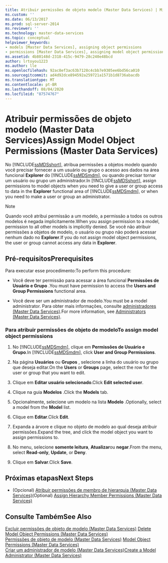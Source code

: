 ```yaml
---
title: Atribuir permissões de objeto modelo (Master Data Services) | Microsoft Docs
ms.custom: ''
ms.date: 06/13/2017
ms.prod: sql-server-2014
ms.reviewer: ''
ms.technology: master-data-services
ms.topic: conceptual
helpviewer_keywords:
- models [Master Data Services], assigning object permissions
- permissions [Master Data Services], assigning model object permissions
ms.assetid: 4b80148d-2318-415c-9479-28c240e48bcd
author: lrtoyou1223
ms.author: lle
ms.openlocfilehash: 92ac8ef3ac63b7128c4cbb7e9305ee6bd56ca010
ms.sourcegitcommit: ad4d92dce894592a259721a1571b1d8736abacdb
ms.translationtype: MT
ms.contentlocale: pt-BR
ms.lasthandoff: 08/04/2020
ms.locfileid: "87574767"
---
```

# <a name="assign-model-object-permissions-master-data-services"></a><span data-ttu-id="59a94-102">Atribuir permissões de objeto modelo (Master Data Services)</span><span class="sxs-lookup"><span data-stu-id="59a94-102">Assign Model Object Permissions (Master Data Services)</span></span>
  <span data-ttu-id="59a94-103">No [!INCLUDE[ssMDSshort](../includes/ssmdsshort-md.md)], atribua permissões a objetos modelo quando você precisar fornecer a um usuário ou grupo o acesso aos dados na área funcional **Explorer** do [!INCLUDE[ssMDSmdm](../includes/ssmdsmdm-md.md)], ou quando precisar tornar um usuário ou grupo um administrador.</span><span class="sxs-lookup"><span data-stu-id="59a94-103">In [!INCLUDE[ssMDSshort](../includes/ssmdsshort-md.md)], assign permissions to model objects when you need to give a user or group access to data in the **Explorer** functional area of [!INCLUDE[ssMDSmdm](../includes/ssmdsmdm-md.md)], or when you need to make a user or group an administrator.</span></span>  
  
> [!NOTE]  
>  <span data-ttu-id="59a94-104">Quando você atribui permissão a um modelo, a permissão a todos os outros modelos é negada implicitamente.</span><span class="sxs-lookup"><span data-stu-id="59a94-104">When you assign permission to a model, permission to all other models is implicitly denied.</span></span> <span data-ttu-id="59a94-105">Se você não atribuir permissões a objetos de modelo, o usuário ou grupo não poderá acessar nenhum dado no **Explorer**.</span><span class="sxs-lookup"><span data-stu-id="59a94-105">If you do not assign model object permissions, the user or group cannot access any data in **Explorer**.</span></span>  
  
## <a name="prerequisites"></a><span data-ttu-id="59a94-106">Pré-requisitos</span><span class="sxs-lookup"><span data-stu-id="59a94-106">Prerequisites</span></span>  
 <span data-ttu-id="59a94-107">Para executar esse procedimento:</span><span class="sxs-lookup"><span data-stu-id="59a94-107">To perform this procedure:</span></span>  
  
-   <span data-ttu-id="59a94-108">Você deve ter permissão para acessar a área funcional **Permissões de Usuário e Grupo** .</span><span class="sxs-lookup"><span data-stu-id="59a94-108">You must have permission to access the **Users and Group Permissions** functional area.</span></span>  
  
-   <span data-ttu-id="59a94-109">Você deve ser um administrador de modelo.</span><span class="sxs-lookup"><span data-stu-id="59a94-109">You must be a model administrator.</span></span> <span data-ttu-id="59a94-110">Para obter mais informações, consulte [administradores &#40;Master Data Services&#41;](administrators-master-data-services.md).</span><span class="sxs-lookup"><span data-stu-id="59a94-110">For more information, see [Administrators &#40;Master Data Services&#41;](administrators-master-data-services.md).</span></span>  
  
### <a name="to-assign-model-object-permissions"></a><span data-ttu-id="59a94-111">Para atribuir permissões de objeto de modelo</span><span class="sxs-lookup"><span data-stu-id="59a94-111">To assign model object permissions</span></span>  
  
1.  <span data-ttu-id="59a94-112">No [!INCLUDE[ssMDSmdm](../includes/ssmdsmdm-md.md)], clique em **Permissões de Usuário e Grupo**.</span><span class="sxs-lookup"><span data-stu-id="59a94-112">In [!INCLUDE[ssMDSmdm](../includes/ssmdsmdm-md.md)], click **User and Group Permissions**.</span></span>  
  
2.  <span data-ttu-id="59a94-113">Na página **Usuários** ou **Grupos** , selecione a linha do usuário ou grupo que deseja editar.</span><span class="sxs-lookup"><span data-stu-id="59a94-113">On the **Users** or **Groups** page, select the row for the user or group that you want to edit.</span></span>  
  
3.  <span data-ttu-id="59a94-114">Clique em **Editar usuário selecionado**.</span><span class="sxs-lookup"><span data-stu-id="59a94-114">Click **Edit selected user**.</span></span>  
  
4.  <span data-ttu-id="59a94-115">Clique na guia **Modelos** .</span><span class="sxs-lookup"><span data-stu-id="59a94-115">Click the **Models** tab.</span></span>  
  
5.  <span data-ttu-id="59a94-116">Opcionalmente, selecione um modelo na lista **Modelo** .</span><span class="sxs-lookup"><span data-stu-id="59a94-116">Optionally, select a model from the **Model** list.</span></span>  
  
6.  <span data-ttu-id="59a94-117">Clique em **Editar**.</span><span class="sxs-lookup"><span data-stu-id="59a94-117">Click **Edit**.</span></span>  
  
7.  <span data-ttu-id="59a94-118">Expanda a árvore e clique no objeto de modelo ao qual deseja atribuir permissões.</span><span class="sxs-lookup"><span data-stu-id="59a94-118">Expand the tree, and click the model object you want to assign permissions to.</span></span>  
  
8.  <span data-ttu-id="59a94-119">No menu, selecione **somente leitura**, **Atualizar**ou **negar**.</span><span class="sxs-lookup"><span data-stu-id="59a94-119">From the menu, select **Read-only**, **Update**, or **Deny**.</span></span>  
  
9. <span data-ttu-id="59a94-120">Clique em **Salvar**.</span><span class="sxs-lookup"><span data-stu-id="59a94-120">Click **Save**.</span></span>  
  
## <a name="next-steps"></a><span data-ttu-id="59a94-121">Próximas etapas</span><span class="sxs-lookup"><span data-stu-id="59a94-121">Next Steps</span></span>  
  
-   <span data-ttu-id="59a94-122">(Opcional) [Atribuir permissões de membro de hierarquia &#40;Master Data Services&#41;](../../2014/master-data-services/assign-hierarchy-member-permissions-master-data-services.md)</span><span class="sxs-lookup"><span data-stu-id="59a94-122">(Optional) [Assign Hierarchy Member Permissions &#40;Master Data Services&#41;](../../2014/master-data-services/assign-hierarchy-member-permissions-master-data-services.md)</span></span>  
  
## <a name="see-also"></a><span data-ttu-id="59a94-123">Consulte Também</span><span class="sxs-lookup"><span data-stu-id="59a94-123">See Also</span></span>  
 <span data-ttu-id="59a94-124">[Excluir permissões de objeto de modelo &#40;Master Data Services&#41;](../../2014/master-data-services/delete-model-object-permissions-master-data-services.md) </span><span class="sxs-lookup"><span data-stu-id="59a94-124">[Delete Model Object Permissions &#40;Master Data Services&#41;](../../2014/master-data-services/delete-model-object-permissions-master-data-services.md) </span></span>  
 <span data-ttu-id="59a94-125">[Permissões de objeto de modelo &#40;Master Data Services&#41;](../../2014/master-data-services/model-object-permissions-master-data-services.md) </span><span class="sxs-lookup"><span data-stu-id="59a94-125">[Model Object Permissions &#40;Master Data Services&#41;](../../2014/master-data-services/model-object-permissions-master-data-services.md) </span></span>  
 [<span data-ttu-id="59a94-126">Criar um administrador de modelo &#40;Master Data Services&#41;</span><span class="sxs-lookup"><span data-stu-id="59a94-126">Create a Model Administrator &#40;Master Data Services&#41;</span></span>](../../2014/master-data-services/create-a-model-administrator-master-data-services.md)  
  
  
